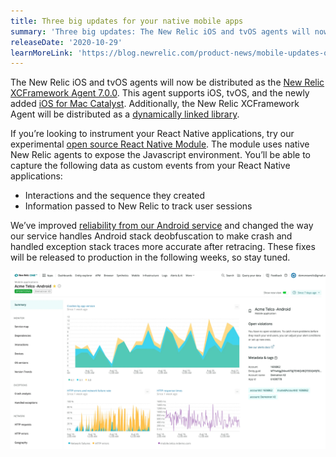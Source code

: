 ```yaml
---
title: Three big updates for your native mobile apps
summary: 'Three big updates: The New Relic iOS and tvOS agents will now be distributed as the New Relic XCFramework Agent 7.0.0. For instrumenting React Native applications, we have an experimental open source React Native Module. Plus, we’ve improved reliability from our Android service and changed the way our service handles Android stack deobfuscation.'
releaseDate: '2020-10-29'
learnMoreLink: 'https://blog.newrelic.com/product-news/mobile-updates-october-2020/'
---
```


The New Relic iOS and tvOS agents will now be distributed as the [New Relic XCFramework Agent 7.0.0](https://docs.newrelic.com/docs/release-notes/mobile-release-notes/xcframework-release-notes/xcframework-agent-700). This agent supports iOS, tvOS, and the newly added [iOS for Mac Catalyst](https://developer.apple.com/mac-catalyst). Additionally, the New Relic XCFramework Agent will be distributed as a [dynamically linked library](https://developer.apple.com/library/archive/documentation/DeveloperTools/Conceptual/DynamicLibraries/100-Articles/OverviewOfDynamicLibraries.html).

If you’re looking to instrument your React Native applications, try our experimental [open source React Native Module](https://github.com/newrelic-experimental/NewRelicReactNativeModule). The module uses native New Relic agents to expose the Javascript environment. You’ll be able to capture the following data as custom events from your React Native applications:

* Interactions and the sequence they created
* Information passed to New Relic to track user sessions

We’ve improved [reliability from our Android service](https://discuss.newrelic.com/t/mobile-apm-changes-coming-soon-to-improve-our-android-stack-trace-deobfuscation/117188) and changed the way our service handles Android stack deobfuscation to make crash and handled exception stack traces more accurate after retracing. These fixes will be released to production in the following weeks, so stay tuned.

![New Relic One mobile summary](./images/NR-One-Mobile-Summary.webp "New Relic One mobile summary")
